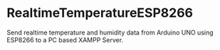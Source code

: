 # RealtimeTemperatureESP8266
Send realtime temperature and humidity data from Arduino UNO using ESP8266 to a PC based XAMPP Server.
